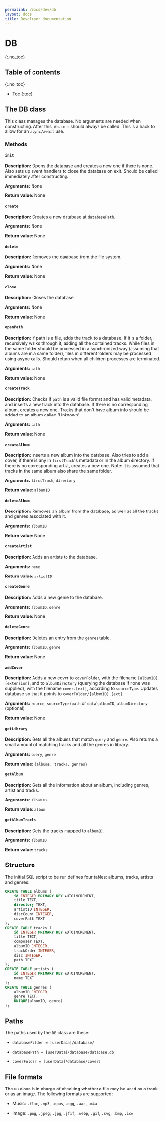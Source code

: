 ```yaml
---
permalink: /docs/dev/db
layout: docs
title: Developer documentation
---
```


# DB

{:.no_toc}

## Table of contents

{:.no_toc}

- Toc
  {:toc}

## The DB class

This class manages the database. No arguments are needed when constructing. After this, `db.init` should always be called. This is a hack to allow for an `async/await` use.

### Methods

#### `init`

**Description:** Opens the database and creates a new one if there is none. Also sets up event handlers to close the database on exit. Should be called immediately after constructing.

**Arguments:** None

**Return value:** None

#### `create`

**Description:** Creates a new database at `databasePath`.

**Arguments:** None

**Return value:** None

#### `delete`

**Description:** Removes the database from the file system.

**Arguments:** None

**Return value:** None

#### `close`

**Description:** Closes the database

**Arguments:** None

**Return value:** None

#### `openPath`

**Description:** If path is a file, adds the track to a database. If it is a folder, recursively walks through it, adding all the contained tracks. While files in the same folder should be processed in a synchronized way (assuming that albums are in a same folder), files in different folders may be processed using async calls. Should return when all children processes are terminated.

**Arguments:** `path`

**Return value:** None

#### `createTrack`

**Description:** Checks if `path` is a valid file format and has valid metadata, and inserts a new track into the database. If there is no corresponding album, creates a new one. Tracks that don't have album info should be added to an album called 'Unknown'.

**Arguments:** `path`

**Return value:** None

#### `createAlbum`

**Description:** Inserts a new album into the database. Also tries to add a cover, if there is any in `firstTrack`'s metadata or in the album directory. If there is no corresponding artist, creates a new one. Note: it is assumed that tracks in the same album also share the same folder.

**Arguments:** `firstTrack`, `directory`

**Return value:** `albumID`

#### `deleteAlbum`

**Description:** Removes an album from the database, as well as all the tracks and genres associated with it.

**Arguments:** `albumID`

**Return value:** None

#### `createArtist`

**Description:** Adds an artists to the database.

**Arguments:** `name`

**Return value:** `artistID`

#### `createGenre`

**Description:** Adds a new genre to the database.

**Arguments:** `albumID`, `genre`

**Return value:** None

#### `deleteGenre`

**Description:** Deletes an entry from the `genres` table.

**Arguments:** `albumID`, `genre`

**Return value:** None

#### `addCover`

**Description:** Adds a new cover to `coverFolder`, with the filename `[albumID].[extension]`, and to `albumDirectory` (querying the database if none was supplied), with the filename `cover.[ext]`, according to `sourceType`. Updates database so that it points to `coverFolder/[albumID].[ext]`.

**Arguments:** `source`, `sourceType` (`path` or `data`),`albumID`, `albumDirectory` (optional)

**Return value:** None

#### `getLibrary`

**Description:** Gets all the albums that match `query` and `genre`. Also returns a small amount of matching tracks and all the genres in library.

**Arguments:** `query`, `genre`

**Return value:** `{albums, tracks, genres}`

#### `getAlbum`

**Description:** Gets all the information about an album, including genres, artist and tracks.

**Arguments:** `albumID`

**Return value:** `album`

#### `getAlbumTracks`

**Description:** Gets the tracks mapped to `albumID`.

**Arguments:** `albumID`

**Return value:** `tracks`

## Structure

The initial SQL script to be run defines four tables: albums, tracks, artists and genres:

```sql
CREATE TABLE albums (
    id INTEGER PRIMARY KEY AUTOINCREMENT,
    title TEXT,
    directory TEXT,
    artistID INTEGER,
    discCount INTEGER,
    coverPath TEXT
);
CREATE TABLE tracks (
    id INTEGER PRIMARY KEY AUTOINCREMENT,
    title TEXT,
    composer TEXT,
    albumID INTEGER,
    trackOrder INTEGER,
    disc INTEGER,
    path TEXT
);
CREATE TABLE artists (
    id INTEGER PRIMARY KEY AUTOINCREMENT,
    name TEXT
);
CREATE TABLE genres (
    albumID INTEGER,
    genre TEXT,
    UNIQUE(albumID, genre)
);
```

## Paths

The paths used by the `DB` class are these:

- `databaseFolder = [userData]/database/`

- `databasePath = [userData]/database/database.db`

- `coverFolder = [userData]/database/covers`

## File formats

The `DB` class is in charge of checking whether a file may be used as a track or as an image. The following formats are supported:

- Music: `.flac`, `.mp3`, `.opus`, `.ogg`, `.aac`, `.m4a`

- Image: `.png`, `.jpeg`, `.jpg`, `.jfif`, `.webp`, `.gif`, `.svg`, `.bmp`, `.ico`
